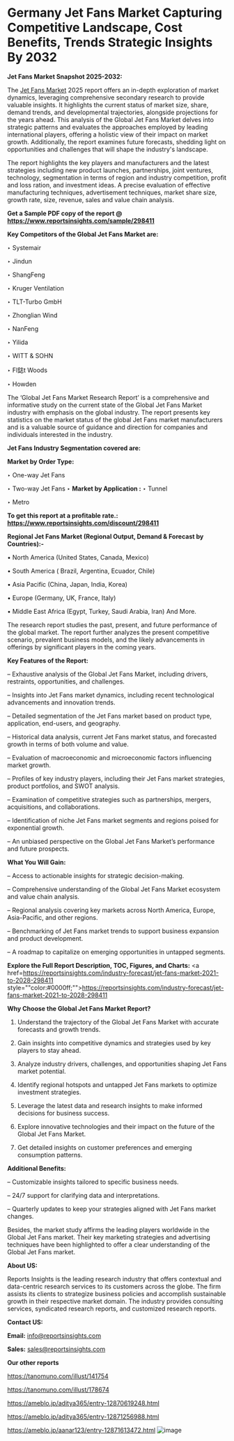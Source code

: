 # Germany Jet Fans Market Capturing Competitive Landscape, Cost Benefits, Trends Strategic Insights By 2032

<strong>Jet Fans Market Snapshot 2025-2032:</strong>

The <a href=https://www.reportsinsights.com/sample/298411>Jet Fans Market</a> 2025 report offers an in-depth exploration of market dynamics, leveraging comprehensive secondary research to provide valuable insights. It highlights the current status of market size, share, demand trends, and developmental trajectories, alongside projections for the years ahead. This analysis of the Global Jet Fans Market delves into strategic patterns and evaluates the approaches employed by leading international players, offering a holistic view of their impact on market growth. Additionally, the report examines future forecasts, shedding light on opportunities and challenges that will shape the industry's landscape.

The report highlights the key players and manufacturers and the latest strategies including new product launches, partnerships, joint ventures, technology, segmentation in terms of region and industry competition, profit and loss ration, and investment ideas. A precise evaluation of effective manufacturing techniques, advertisement techniques, market share size, growth rate, size, revenue, sales and value chain analysis.

<strong>Get a Sample PDF copy of the report @ <a href=https://www.reportsinsights.com/sample/298411 style=color:#0000ff;>https://www.reportsinsights.com/sample/298411</a></strong>

<strong>Key Competitors of the Global Jet Fans Market are:</strong>

‣ Systemair

‣ Jindun

‣ ShangFeng

‣ Kruger Ventilation

‣ TLT-Turbo GmbH

‣ Zhonglian Wind

‣ NanFeng

‣ Yilida

‣ WITT & SOHN

‣ Fl鋕t Woods

‣ Howden

The ‘Global Jet Fans Market Research Report’ is a comprehensive and informative study on the current state of the Global Jet Fans Market industry with emphasis on the global industry. The report presents key statistics on the market status of the global Jet Fans market manufacturers and is a valuable source of guidance and direction for companies and individuals interested in the industry.

<strong>Jet Fans Industry Segmentation covered are:</strong>

<strong>Market by Order Type: </strong>

‣ One-way Jet Fans

‣ Two-way Jet Fans
‣ 
<strong>Market by Application :</strong>
‣ Tunnel

‣ Metro

<strong>To get this report at a profitable rate.: <a href=https://www.reportsinsights.com/discount/298411 style=color:#0000ff;>https://www.reportsinsights.com/discount/298411</a></strong>

<strong>Regional Jet Fans Market (Regional Output, Demand &amp; Forecast by Countries):-</strong>

• North America (United States, Canada, Mexico)

• South America ( Brazil, Argentina, Ecuador, Chile)

• Asia Pacific (China, Japan, India, Korea)

• Europe (Germany, UK, France, Italy)

• Middle East Africa (Egypt, Turkey, Saudi Arabia, Iran) And More.

The research report studies the past, present, and future performance of the global market. The report further analyzes the present competitive scenario, prevalent business models, and the likely advancements in offerings by significant players in the coming years.

<strong>Key Features of the Report:</strong>

– Exhaustive analysis of the Global Jet Fans Market, including drivers, restraints, opportunities, and challenges.

– Insights into Jet Fans market dynamics, including recent technological advancements and innovation trends.

– Detailed segmentation of the Jet Fans market based on product type, application, end-users, and geography.

– Historical data analysis, current Jet Fans market status, and forecasted growth in terms of both volume and value.

– Evaluation of macroeconomic and microeconomic factors influencing market growth.

– Profiles of key industry players, including their Jet Fans market strategies, product portfolios, and SWOT analysis.

– Examination of competitive strategies such as partnerships, mergers, acquisitions, and collaborations.

– Identification of niche Jet Fans market segments and regions poised for exponential growth.

– An unbiased perspective on the Global Jet Fans Market’s performance and future prospects.

<strong>What You Will Gain:</strong>

– Access to actionable insights for strategic decision-making.

– Comprehensive understanding of the Global Jet Fans Market ecosystem and value chain analysis.

– Regional analysis covering key markets across North America, Europe, Asia-Pacific, and other regions.

– Benchmarking of Jet Fans market trends to support business expansion and product development.

– A roadmap to capitalize on emerging opportunities in untapped segments.

<strong>Explore the Full Report Description, TOC, Figures, and Charts:</strong>
<a href=https://reportsinsights.com/industry-forecast/jet-fans-market-2021-to-2028-298411 style=""color:#0000ff;"">https://reportsinsights.com/industry-forecast/jet-fans-market-2021-to-2028-298411</a>

<strong>Why Choose the Global Jet Fans Market Report?</strong>

1. Understand the trajectory of the Global Jet Fans Market with accurate forecasts and growth trends.

2. Gain insights into competitive dynamics and strategies used by key players to stay ahead.

3. Analyze industry drivers, challenges, and opportunities shaping Jet Fans market potential.

4. Identify regional hotspots and untapped Jet Fans markets to optimize investment strategies.

5. Leverage the latest data and research insights to make informed decisions for business success.

6. Explore innovative technologies and their impact on the future of the Global Jet Fans Market.

7. Get detailed insights on customer preferences and emerging consumption patterns.

<strong>Additional Benefits:</strong>

– Customizable insights tailored to specific business needs.

– 24/7 support for clarifying data and interpretations.

– Quarterly updates to keep your strategies aligned with Jet Fans market changes.

Besides, the market study affirms the leading players worldwide in the Global Jet Fans market. Their key marketing strategies and advertising techniques have been highlighted to offer a clear understanding of the Global Jet Fans market.

<strong><strong>About US</strong>:</strong>

Reports Insights is the leading research industry that offers contextual and data-centric research services to its customers across the globe. The firm assists its clients to strategize business policies and accomplish sustainable growth in their respective market domain. The industry provides consulting services, syndicated research reports, and customized research reports.

<strong>Contact US:</strong>

<p class=><b>Email:</b> <a href=mailto:info@reportsinsights.com>info@reportsinsights.com</a></p>
<p class=><b>Sales:</b> <a href=mailto:sales@reportsinsights.com>sales@reportsinsights.com</a></p>

<strong>Our other reports</strong>

<a href=https://tanomuno.com/illust/141754>https://tanomuno.com/illust/141754</a>

<a href=https://tanomuno.com/illust/178674>https://tanomuno.com/illust/178674</a>

<a href=https://ameblo.jp/aditya365/entry-12870619248.html>https://ameblo.jp/aditya365/entry-12870619248.html</a>

<a href=https://ameblo.jp/aditya365/entry-12871256988.html>https://ameblo.jp/aditya365/entry-12871256988.html</a>

<a href=https://ameblo.jp/aanar123/entry-12871613472.html>https://ameblo.jp/aanar123/entry-12871613472.html</a>
![image](https://github.com/user-attachments/assets/0de134da-ce9b-4d99-9f27-1e4fccfbb2cd)

